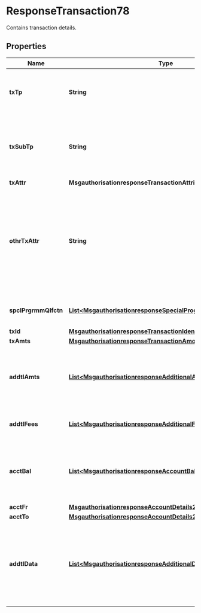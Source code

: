 

# ResponseTransaction78

Contains transaction details.

## Properties

| Name | Type | Description | Notes |
|------------ | ------------- | ------------- | -------------|
|**txTp** | **String** | The code identifying the general type of transaction, such as a purchase or a balance inquiry. |  [optional] |
|**txSubTp** | **String** | The code identifying the subtype of the transaction, such as the kind of Funds Transfer or a prepaid card load. |  [optional] |
|**txAttr** | **MsgauthorisationresponseTransactionAttribute1Code** |  |  [optional] |
|**othrTxAttr** | **String** | A free text field for providing a classification of the transaction when the Transaction Attribute Code is \&quot;OTHN\&quot; or \&quot;OTHP,\&quot; which indicate a national, network, or customer specific value. |  [optional] |
|**spclPrgrmmQlfctn** | [**List&lt;MsgauthorisationresponseSpecialProgrammeQualification1&gt;**](MsgauthorisationresponseSpecialProgrammeQualification1.md) | Data to qualify for incentive or other related programmes. |  [optional] |
|**txId** | [**MsgauthorisationresponseTransactionIdentification8**](MsgauthorisationresponseTransactionIdentification8.md) |  |  [optional] |
|**txAmts** | [**MsgauthorisationresponseTransactionAmounts1**](MsgauthorisationresponseTransactionAmounts1.md) |  |  [optional] |
|**addtlAmts** | [**List&lt;MsgauthorisationresponseAdditionalAmounts1&gt;**](MsgauthorisationresponseAdditionalAmounts1.md) | Information about amounts that are not part of the Transaction Amount, such as an Issuer-assessed Cardholder fee. |  [optional] |
|**addtlFees** | [**List&lt;MsgauthorisationresponseAdditionalFee1&gt;**](MsgauthorisationresponseAdditionalFee1.md) | Information about fees not included in the transaction amount. |  [optional] |
|**acctBal** | [**List&lt;MsgauthorisationresponseAccountBalance1&gt;**](MsgauthorisationresponseAccountBalance1.md) | Information related to the balance of the account involved in the transaction, such as the available balance or the amount owed. |  [optional] |
|**acctFr** | [**MsgauthorisationresponseAccountDetails2**](MsgauthorisationresponseAccountDetails2.md) |  |  [optional] |
|**acctTo** | [**MsgauthorisationresponseAccountDetails2**](MsgauthorisationresponseAccountDetails2.md) |  |  [optional] |
|**addtlData** | [**List&lt;MsgauthorisationresponseAdditionalData1&gt;**](MsgauthorisationresponseAdditionalData1.md) | Additional data about the transaction. The data is sent in a name-value pair: Transaction Additional Data Name and Transaction Additional Data Value. |  [optional] |




